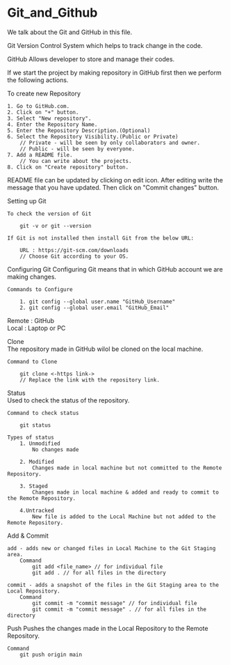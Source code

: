 # Git_and_Github
We talk about the Git and GitHub in this file.

Git
    Version Control System which helps to track change in the code.

GitHub
    Allows developer to store and manage their codes.


If we start the project by making repository in GitHub first then we perform the following actions.

To create new Repository

    1. Go to GitHub.com. 
    2. Click on "+" button.
    3. Select "New repository".
    4. Enter the Repository Name.
    5. Enter the Repository Description.(Optional)
    6. Select the Repository Visibility.(Public or Private)
        // Private - will be seen by only collaborators and owner.
        // Public - will be seen by everyone.
    7. Add a README file.
        // You can write about the projects.
    8. Click on "Create repository" button.

README file can be updated by clicking on edit icon.
After editing write the message that you have updated.
Then click on "Commit changes" button.

Setting up Git

    To check the version of Git 

        git -v or git --version

    If Git is not installed then install Git from the below URL:
        
        URL : https://git-scm.com/downloads
        // Choose Git according to your OS.

Configuring Git
    Configuring Git means that in which GitHub account we are making changes.

    Commands to Configure
    
        1. git config --global user.name "GitHub_Username"
        2. git config --global user.email "GitHub_Email"


Remote : GitHub <br>
Local : Laptop or PC 

Clone <br>
    The repository made in GitHub wilol be cloned on the local machine.

    Command to Clone
        
        git clone <-https link->
        // Replace the link with the repository link.

Status <br>
    Used to check the status of the repository.

    Command to check status
        
        git status

    Types of status
        1. Unmodified
            No changes made

        2. Modified
            Changes made in local machine but not committed to the Remote Repository.
        
        3. Staged
            Changes made in local machine & added and ready to commit to the Remote Repository.

        4.Untracked
            New file is added to the Local Machine but not added to the Remote Repository.

Add & Commit

    add - adds new or changed files in Local Machine to the Git Staging area.
        Command
            git add <file_name> // for individual file
            git add . // for all files in the directory

    commit - adds a snapshot of the files in the Git Staging area to the Local Repository.
        Command
            git commit -m "commit message" // for individual file
            git commit -m "commit message" . // for all files in the directory

Push
    Pushes the changes made in the Local Repository to the Remote Repository.

    Command
        git push origin main


